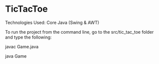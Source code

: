 # TicTacToe
Technologies Used: Core Java (Swing & AWT)

To run the project from the command line, go to the src/tic_tac_toe folder and type the following:

javac Game.java

java Game
